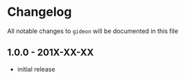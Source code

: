 # Changelog

All notable changes to `gideon` will be documented in this file

## 1.0.0 - 201X-XX-XX

- initial release
